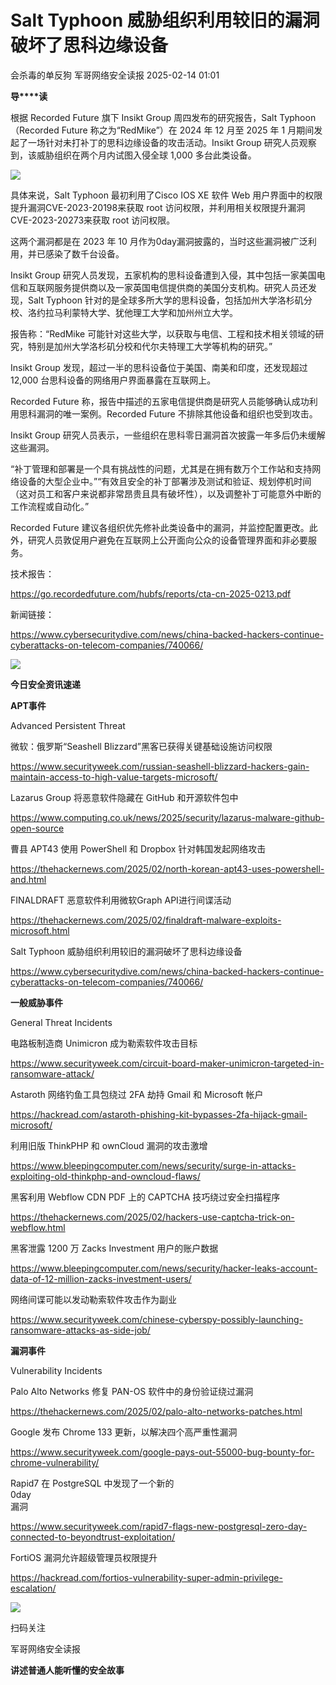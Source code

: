 #  Salt Typhoon 威胁组织利用较旧的漏洞破坏了思科边缘设备   
会杀毒的单反狗  军哥网络安全读报   2025-02-14 01:01  
  
**导****读**  
  
  
  
根据 Recorded Future 旗下 Insikt Group 周四发布的研究报告，Salt Typhoon（Recorded Future 称之为“RedMike”）在 2024 年 12 月至 2025 年 1 月期间发起了一场针对未打补丁的思科边缘设备的攻击活动。Insikt Group 研究人员观察到，该威胁组织在两个月内试图入侵全球 1,000 多台此类设备。  
  
![](https://mmbiz.qpic.cn/mmbiz_png/AnRWZJZfVaFYCYxxf9rJIcJBzDZzVciakUcsFgWUNGvXEAT5dcfQDhjZvlu1iaicGQ0wvicOuTasteiaAHxHuTTDExw/640?wx_fmt=png&from=appmsg "")  
  
  
具体来说，Salt Typhoon 最初利用了Cisco IOS XE 软件 Web 用户界面中的权限提升漏洞CVE-2023-20198来获取 root 访问权限，并利用相关权限提升漏洞CVE-2023-20273来获取 root 访问权限。  
  
  
这两个漏洞都是在 2023 年 10 月作为0day漏洞披露的，当时这些漏洞被广泛利用，并已感染了数千台设备。  
  
  
Insikt Group 研究人员发现，五家机构的思科设备遭到入侵，其中包括一家美国电信和互联网服务提供商以及一家英国电信提供商的美国分支机构。研究人员还发现，Salt Typhoon 针对的是全球多所大学的思科设备，包括加州大学洛杉矶分校、洛约拉马利蒙特大学、犹他理工大学和加州州立大学。  
  
  
报告称：“RedMike 可能针对这些大学，以获取与电信、工程和技术相关领域的研究，特别是加州大学洛杉矶分校和代尔夫特理工大学等机构的研究。”  
  
  
Insikt Group 发现，超过一半的思科设备位于美国、南美和印度，还发现超过 12,000 台思科设备的网络用户界面暴露在互联网上。  
  
  
Recorded Future 称，报告中描述的五家电信提供商是研究人员能够确认成功利用思科漏洞的唯一案例。Recorded Future 不排除其他设备和组织也受到攻击。  
  
  
Insikt Group 研究人员表示，一些组织在思科零日漏洞首次披露一年多后仍未缓解这些漏洞。  
  
  
“补丁管理和部署是一个具有挑战性的问题，尤其是在拥有数万个工作站和支持网络设备的大型企业中。”“有效且安全的补丁部署涉及测试和验证、规划停机时间（这对员工和客户来说都非常昂贵且具有破坏性），以及调整补丁可能意外中断的工作流程或自动化。”  
  
  
Recorded Future 建议各组织优先修补此类设备中的漏洞，并监控配置更改。此外，研究人员敦促用户避免在互联网上公开面向公众的设备管理界面和非必要服务。  
  
  
技术报告：  
  
https://go.recordedfuture.com/hubfs/reports/cta-cn-2025-0213.pdf  
  
  
新闻链接：  
  
https://www.cybersecuritydive.com/news/china-backed-hackers-continue-cyberattacks-on-telecom-companies/740066/  
  
![](https://mmbiz.qpic.cn/mmbiz_svg/McYMgia19V0WHlibFPFtGclHY120OMhgwDUwJeU5D8KY3nARGC1mBpGMlExuV3bibicibJqMzAHnDDlNa5SZaUeib46xSzdeKIzoJA/640?wx_fmt=svg "")  
  
**今日安全资讯速递**  
  
  
  
**APT事件**  
  
  
Advanced Persistent Threat  
  
微软：俄罗斯“Seashell Blizzard”黑客已获得关键基础设施访问权限  
  
https://www.securityweek.com/russian-seashell-blizzard-hackers-gain-maintain-access-to-high-value-targets-microsoft/  
  
  
Lazarus Group 将恶意软件隐藏在 GitHub 和开源软件包中  
  
https://www.computing.co.uk/news/2025/security/lazarus-malware-github-open-source  
  
  
曹县 APT43 使用 PowerShell 和 Dropbox 针对韩国发起网络攻击  
  
https://thehackernews.com/2025/02/north-korean-apt43-uses-powershell-and.html  
  
  
FINALDRAFT 恶意软件利用微软Graph API进行间谍活动  
  
https://thehackernews.com/2025/02/finaldraft-malware-exploits-microsoft.html  
  
  
Salt Typhoon 威胁组织利用较旧的漏洞破坏了思科边缘设备  
  
https://www.cybersecuritydive.com/news/china-backed-hackers-continue-cyberattacks-on-telecom-companies/740066/  
  
  
  
**一般威胁事件**  
  
  
General Threat Incidents  
  
电路板制造商 Unimicron 成为勒索软件攻击目标  
  
https://www.securityweek.com/circuit-board-maker-unimicron-targeted-in-ransomware-attack/  
  
  
Astaroth 网络钓鱼工具包绕过 2FA 劫持 Gmail 和 Microsoft 帐户  
  
https://hackread.com/astaroth-phishing-kit-bypasses-2fa-hijack-gmail-microsoft/  
  
  
利用旧版 ThinkPHP 和 ownCloud 漏洞的攻击激增  
  
https://www.bleepingcomputer.com/news/security/surge-in-attacks-exploiting-old-thinkphp-and-owncloud-flaws/  
  
  
黑客利用 Webflow CDN PDF 上的 CAPTCHA 技巧绕过安全扫描程序  
  
https://thehackernews.com/2025/02/hackers-use-captcha-trick-on-webflow.html  
  
  
黑客泄露 1200 万 Zacks Investment 用户的账户数据  
  
https://www.bleepingcomputer.com/news/security/hacker-leaks-account-data-of-12-million-zacks-investment-users/  
  
  
网络间谍可能以发动勒索软件攻击作为副业  
  
https://www.securityweek.com/chinese-cyberspy-possibly-launching-ransomware-attacks-as-side-job/  
  
  
**漏洞事件**  
  
  
Vulnerability Incidents  
  
Palo Alto Networks 修复 PAN-OS 软件中的身份验证绕过漏洞  
  
https://thehackernews.com/2025/02/palo-alto-networks-patches.html  
  
  
Google 发布 Chrome 133 更新，以解决四个高严重性漏洞  
  
https://www.securityweek.com/google-pays-out-55000-bug-bounty-for-chrome-vulnerability/  
  
  
Rapid7 在 PostgreSQL 中发现了一个新的  
0day  
漏洞  
  
https://www.securityweek.com/rapid7-flags-new-postgresql-zero-day-connected-to-beyondtrust-exploitation/  
  
  
FortiOS 漏洞允许超级管理员权限提升  
  
https://hackread.com/fortios-vulnerability-super-admin-privilege-escalation/  
  
![](https://mmbiz.qpic.cn/mmbiz_jpg/AnRWZJZfVaGC3gsJClsh4Fia0icylyBEnBywibdbkrLLzmpibfdnf5wNYzEUq2GpzfedMKUjlLJQ4uwxAFWLzHhPFQ/640?wx_fmt=jpeg "")  
  
扫码关注  
  
军哥网络安全读报  
  
**讲述普通人能听懂的安全故事**  
  
  
